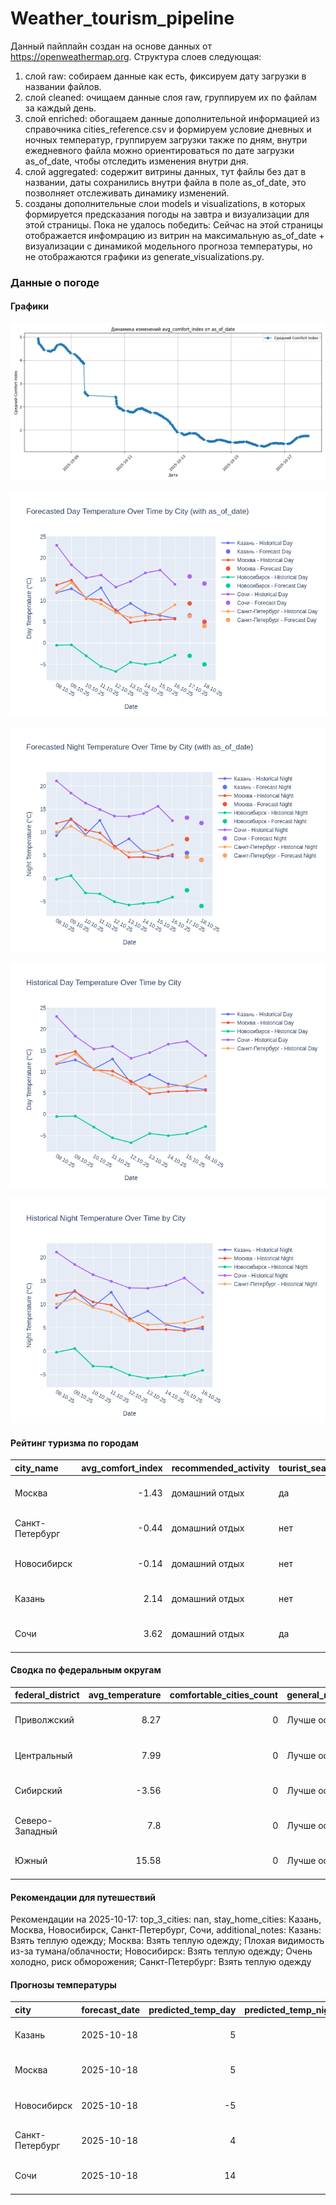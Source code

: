 # Weather_tourism_pipeline
Данный пайплайн создан на основе данных от https://openweathermap.org.
Структура слоев следующая:
  1) слой raw: 
  собираем данные как есть, фиксируем дату загрузки в названии файлов.
  2) слой cleaned:
  очищаем данные слоя raw, группируем их по файлам за каждый день.
  3) слой enriched:
  обогащаем данные дополнительной информацией из справочника cities_reference.csv и формируем условие дневных и ночных температур,
  группируем загрузки также по дням, внутри ежедневного файла можно ориентироваться по дате загрузки as_of_date, чтобы отследить изменения внутри дня.
  4) слой aggregated:
   содержит витрины данных, тут файлы без дат в названии, даты сохранились внутри файла в поле as_of_date, это позволняет отслеживать динамику изменений.
  6) созданы дополнительные слои models и visualizations, в которых формируется предсказания погоды на завтра и визуализации для этой страницы.
  Пока не удалось победить: Сейчас на этой страницы отображается инфомрацию из витрин на максимальную as_of_date + визуализации с динамикой модельного прогноза температуры, 
  но не отображаются графики из generate_visualizations.py.
<!-- WEATHER DATA START -->
### Данные о погоде

#### Графики
![Comfort Index Trend](data/visualizations/comfort_index_trend.png)

![Forecasted Day Temperature](data/visualizations/forecasted_day_temperature.png)

![Forecasted Night Temperature](data/visualizations/forecasted_night_temperature.png)

![Historical Day Temperature](data/visualizations/historical_day_temperature.png)

![Historical Night Temperature](data/visualizations/historical_night_temperature.png)

#### Рейтинг туризма по городам
| city_name       |   avg_comfort_index | recommended_activity   | tourist_season_match   | tourism_season   | tour_recommendation       | as_of_date          |
|:----------------|--------------------:|:-----------------------|:-----------------------|:-----------------|:--------------------------|:--------------------|
| Москва          |               -1.43 | домашний отдых         | да                     | Круглогодично    | домашний отдых в сезон    | 2025-10-17 21:30:00 |
| Санкт-Петербург |               -0.44 | домашний отдых         | нет                    | Май-Сентябрь     | домашний отдых вне сезона | 2025-10-17 21:30:00 |
| Новосибирск     |               -0.14 | домашний отдых         | нет                    | Июнь-Август      | домашний отдых вне сезона | 2025-10-17 21:30:00 |
| Казань          |                2.14 | домашний отдых         | нет                    | Май-Сентябрь     | домашний отдых вне сезона | 2025-10-17 21:30:00 |
| Сочи            |                3.62 | домашний отдых         | да                     | Май-Октябрь      | домашний отдых в сезон    | 2025-10-17 21:30:00 |

#### Сводка по федеральным округам
| federal_district   |   avg_temperature |   comfortable_cities_count | general_recommendation   | as_of_date          |
|:-------------------|------------------:|---------------------------:|:-------------------------|:--------------------|
| Приволжский        |              8.27 |                          0 | Лучше остаться дома      | 2025-10-17 21:30:00 |
| Центральный        |              7.99 |                          0 | Лучше остаться дома      | 2025-10-17 21:30:00 |
| Сибирский          |             -3.56 |                          0 | Лучше остаться дома      | 2025-10-17 21:30:00 |
| Северо-Западный    |              7.8  |                          0 | Лучше остаться дома      | 2025-10-17 21:30:00 |
| Южный              |             15.58 |                          0 | Лучше остаться дома      | 2025-10-17 21:30:00 |

#### Рекомендации для путешествий
Рекомендации на 2025-10-17: top_3_cities: nan, stay_home_cities: Казань, Москва, Новосибирск, Санкт-Петербург, Сочи, additional_notes: Казань: Взять теплую одежду; Москва: Взять теплую одежду; Плохая видимость из-за тумана/облачности; Новосибирск: Взять теплую одежду; Очень холодно, риск обморожения; Санкт-Петербург: Взять теплую одежду

#### Прогнозы температуры
| city            | forecast_date   |   predicted_temp_day |   predicted_temp_night | model_type       | as_of_date          |
|:----------------|:----------------|---------------------:|-----------------------:|:-----------------|:--------------------|
| Казань          | 2025-10-18      |                    5 |                      4 | LinearRegression | 2025-10-17 21:30:26 |
| Москва          | 2025-10-18      |                    5 |                      4 | LinearRegression | 2025-10-17 21:30:26 |
| Новосибирск     | 2025-10-18      |                   -5 |                     -6 | LinearRegression | 2025-10-17 21:30:26 |
| Санкт-Петербург | 2025-10-18      |                    4 |                      4 | LinearRegression | 2025-10-17 21:30:26 |
| Сочи            | 2025-10-18      |                   14 |                     12 | LinearRegression | 2025-10-17 21:30:26 |


<!-- WEATHER DATA END -->
